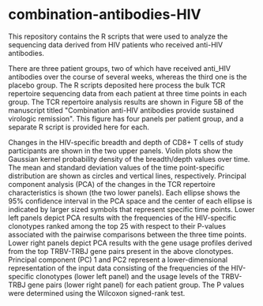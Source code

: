 # combination-antibodies-HIV
This repository contains the R scripts that were used to analyze the sequencing data derived from HIV patients who received anti-HIV antibodies. 

There are three patient groups, two of which have received anti_HIV antibodies over the course of several weeks, whereas the third one is the placebo group. The R scripts deposited here process the bulk TCR repertoire sequencing data from each patient at three time points in each group. The TCR repertoire analysis results are shown in Figure 5B of the manuscript titled "Combination anti-HIV antibodies provide sustained virologic remission". This figure has four panels per patient group, and a separate R script is provided here for each. 

Changes in the HIV-specific breadth and depth of CD8+ T cells of study participants are shown in the two upper panels. Violin plots show the Gaussian kernel probability density of the breadth/depth values over time. The mean and standard deviation values of the time point-specific distribution are shown as circles and vertical lines, respectively. Principal component analysis (PCA) of the changes in the TCR repertoire characteristics is shown (the two lower panels). Each ellipse shows the 95% confidence interval in the PCA space and the center of each ellipse is indicated by larger sized symbols that represent specific time points. Lower left panels depict PCA results with the frequencies of the HIV-specific clonotypes ranked among the top 25 with respect to their P-values associated with the pairwise comparisons between the three time points. Lower right panels depict PCA results with the gene usage profiles derived from the top TRBV-TRBJ gene pairs present in the above clonotypes. Principal component (PC) 1 and PC2 represent a lower-dimensional representation of the input data consisting of the frequencies of the HIV-specific clonotypes (lower left panel) and the usage levels of the TRBV-TRBJ gene pairs (lower right panel) for each patient group. The P values were determined using the Wilcoxon signed-rank test.
